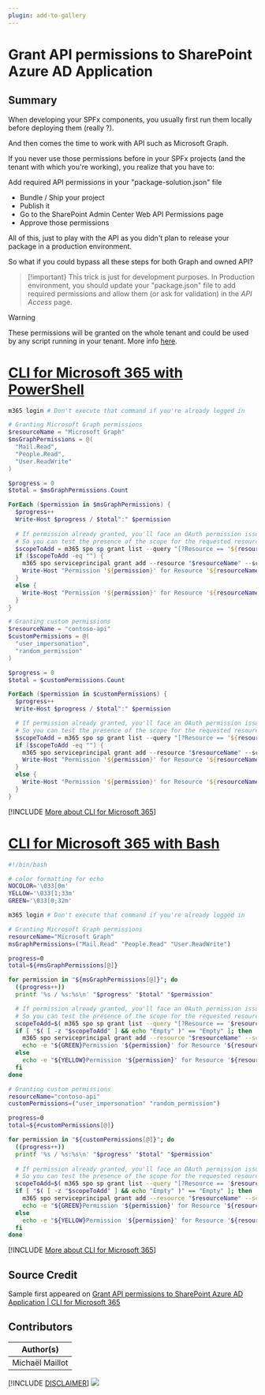 ```yaml
---
plugin: add-to-gallery
---
```


# Grant API permissions to SharePoint Azure AD Application

## Summary

When developing your SPFx components, you usually first run them locally before deploying them (really ?).

And then comes the time to work with API such as Microsoft Graph.

If you never use those permissions before in your SPFx projects (and the tenant with which you're working), you realize that you have to:
 
Add required API permissions in your "package-solution.json" file

 * Bundle / Ship your project
 * Publish it
 * Go to the SharePoint Admin Center Web API Permissions page
 * Approve those permissions

All of this, just to play with the API as you didn't plan to release your package in a production environment.

So what if you could bypass all these steps for both Graph and owned API?
 
> [!important}
> This trick is just for development purposes. In Production environment, you should update your "package.json" file to add required permissions and allow them (or ask for validation) in the 
*API Access*  page.

> [!warning]
> These permissions will be granted on the whole tenant and could be used by any script running in your tenant. More info [here](https://docs.microsoft.com/en-us/sharepoint/dev/spfx/use-aadhttpclient#considerations).
 
 
# [CLI for Microsoft 365 with PowerShell](#tab/cli-m365-ps)
```powershell
m365 login # Don't execute that command if you're already logged in

# Granting Microsoft Graph permissions
$resourceName = "Microsoft Graph"
$msGraphPermissions = @(
  "Mail.Read",
  "People.Read",
  "User.ReadWrite"
)

$progress = 0
$total = $msGraphPermissions.Count

ForEach ($permission in $msGraphPermissions) {
  $progress++
  Write-Host $progress / $total":" $permission
    
  # If permission already granted, you'll face an OAuth permission issue
  # So you can test the presence of the scope for the requested resource to prevent the error
  $scopeToAdd = m365 spo sp grant list --query "[?Resource == '${resourceName}' && Scope == '${permission}']"
  if ($scopeToAdd -eq "") {
    m365 spo serviceprincipal grant add --resource "$resourceName" --scope "$permission"
    Write-Host "Permission '${permission}' for Resource '${resourceName}' granted" -ForegroundColor Green
  }
  else {
    Write-Host "Permission '${permission}' for Resource '${resourceName}' already granted" -ForegroundColor Yellow 
  }
}

# Granting custom permissions
$resourceName = "contoso-api"
$customPermissions = @(
  "user_impersonation",
  "random_permission"
)

$progress = 0
$total = $customPermissions.Count

ForEach ($permission in $customPermissions) {
  $progress++
  Write-Host $progress / $total":" $permission

  # If permission already granted, you'll face an OAuth permission issue
  # So you can test the presence of the scope for the requested resource to prevent the error
  $scopeToAdd = m365 spo sp grant list --query "[?Resource == '${resourceName}' && Scope == '${permission}']"
  if ($scopeToAdd -eq "") {
    m365 spo serviceprincipal grant add --resource "$resourceName" --scope "$permission"
    Write-Host "Permission '${permission}' for Resource '${resourceName}' granted" -ForegroundColor Green
  }
  else {
    Write-Host "Permission '${permission}' for Resource '${resourceName}' already granted" -ForegroundColor Yellow 
  }
}
```
[!INCLUDE [More about CLI for Microsoft 365](../../docfx/includes/MORE-CLIM365.md)]
 
# [CLI for Microsoft 365 with Bash](#tab/m365cli-bash)
```bash
#!/bin/bash

# color formatting for echo
NOCOLOR='\033[0m'
YELLOW='\033[1;33m'
GREEN='\033[0;32m'

m365 login # Don't execute that command if you're already logged in

# Granting Microsoft Graph permissions
resourceName="Microsoft Graph"
msGraphPermissions=("Mail.Read" "People.Read" "User.ReadWrite")

progress=0
total=${#msGraphPermissions[@]}

for permission in "${msGraphPermissions[@]}"; do
  ((progress++))
  printf '%s / %s:%s\n' "$progress" "$total" "$permission"

  # If permission already granted, you'll face an OAuth permission issue
  # So you can test the presence of the scope for the requested resource to prevent the error
  scopeToAdd=$( m365 spo sp grant list --query "[?Resource == '$resourceName' && Scope == '${permission}']" )
  if [ "$( [ -z "$scopeToAdd" ] && echo "Empty" )" == "Empty" ]; then
    m365 spo serviceprincipal grant add --resource "$resourceName" --scope "$permission"
    echo -e "${GREEN}Permission '${permission}' for Resource '${resourceName}' granted${NOCOLOR}"
  else
    echo -e "${YELLOW}Permission '${permission}' for Resource '${resourceName}' already granted${NOCOLOR}"
  fi
done

# Granting custom permissions
resourceName="contoso-api"
customPermissions=("user_impersonation" "random_permission")

progress=0
total=${#customPermissions[@]}

for permission in "${customPermissions[@]}"; do
  ((progress++))
  printf '%s / %s:%s\n' "$progress" "$total" "$permission"
  
  # If permission already granted, you'll face an OAuth permission issue
  # So you can test the presence of the scope for the requested resource to prevent the error
  scopeToAdd=$( m365 spo sp grant list --query "[?Resource == '$resourceName' && Scope == '${permission}']" )
  if [ "$( [ -z "$scopeToAdd" ] && echo "Empty" )" == "Empty" ]; then
    m365 spo serviceprincipal grant add --resource "$resourceName" --scope "$permission"
    echo -e "${GREEN}Permission '${permission}' for Resource '${resourceName}' granted${NOCOLOR}"
  else
    echo -e "${YELLOW}Permission '${permission}' for Resource '${resourceName}' already granted${NOCOLOR}"
  fi
done
```
[!INCLUDE [More about CLI for Microsoft 365](../../docfx/includes/MORE-CLIM365.md)]


## Source Credit

Sample first appeared on [Grant API permissions to SharePoint Azure AD Application | CLI for Microsoft 365](https://pnp.github.io/cli-microsoft365/sample-scripts/spo/grant-api-permissions-aad/)

## Contributors

| Author(s) |
|-----------|
| Michaël Maillot |


[!INCLUDE [DISCLAIMER](../../docfx/includes/DISCLAIMER.md)]
<img src="https://pnptelemetry.azurewebsites.net/script-samples/scripts/spo-grant-api-permissions-aad" aria-hidden="true" />
